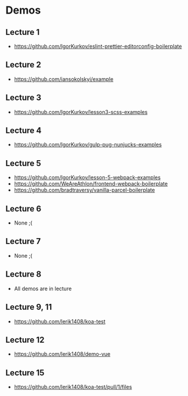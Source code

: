 # Demos

## Lecture 1

- https://github.com/IgorKurkov/eslint-prettier-editorconfig-boilerplate

## Lecture 2

- https://github.com/iansokolskyi/example

## Lecture 3

- https://github.com/IgorKurkov/lesson3-scss-examples

## Lecture 4

- https://github.com/IgorKurkov/gulp-pug-nunjucks-examples

## Lecture 5

- https://github.com/IgorKurkov/lesson-5-webpack-examples
- https://github.com/WeAreAthlon/frontend-webpack-boilerplate
- https://github.com/bradtraversy/vanilla-parcel-boilerplate

## Lecture 6

- None ;(

## Lecture 7

- None ;(

## Lecture 8

- All demos are in lecture

## Lecture 9, 11

- https://github.com/lerik1408/koa-test

## Lecture 12 
- https://github.com/lerik1408/demo-vue

## Lecture 15 
- https://github.com/lerik1408/koa-test/pull/1/files
